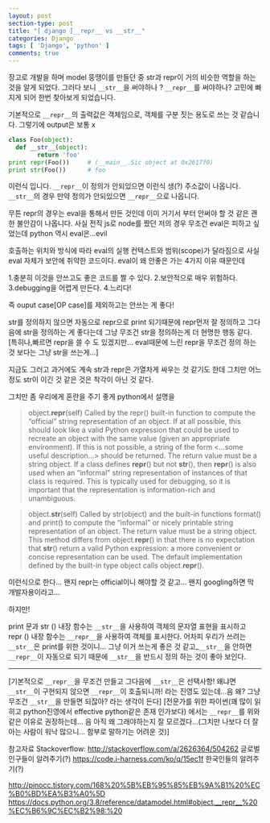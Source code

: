```yaml
---
layout: post
section-type: post
title: "[ django ]__repr__ vs __str__"
categories: Django
tags: [ 'Django', 'python' ]
comments: true
---
```


장고로 개발을 하며 model 뚱땡이를 만들던 중 str과 repr이 거의 비슷한 역할을 하는 것을 알게 되었다.
그러다 보니 ```__str__```을 써야하나 ? ```__repr__```를 써야하나? 고민에 빠지게 되어 한번 찾아보게 되었습니다.

기본적으로 ```__repr__```의 출력값은 객체임으로, 객체를 구분 짓는 용도로 쓰는 것 같습니다.
그렇기에 output은 보통 x

``` python
class Foo(object):
  def __str__(object):
        return 'foo'
print repr(Foo())     # (__main__.Sic object at 0x2617f0)
print str(Foo())      # foo
```

이런식 입니다. ```__repr__```이 정의가 안되있으면 이런식 생(?) 주소값이 나옵니다. ```__str__```의 경우 만약 정의가 안되있으면 ``` __repr__ ```으로 나옵니다.

무튼 repr의 경우는 eval을 통해서 만든 것인데 이미 거기서 부터 안써야 할 것 같은 괜한 불안감이 나옵니다.
사실 전직 js로 node를 짰던 저의 경우 무조건 eval은 피하고 싶었는데 python 역시 eval은...evil

호출하는 위치와 방식에 따라 eval의 실행 컨텍스트와 범위(scope)가 달라짐으로 사실 eval 자체가 보안에 취약한 코드이다.
eval이 왜 안좋은 가는 4가지 이유 때문인데

1.충분히 이것을 안쓰고도 좋은 코드를 짤 수 있다.
2.보안적으로 매우 위험하다.
3.debugging을 어렵게 만든다.
4.느리다!

즉 ouput case[OP case]를 제외하고는 안쓰는 게 좋다!

str를 정의하지 않으면 자동으로 repr으로 print 되기때문에 repr먼저 잘 정의하고 그다음에 str을 정의하는 게 좋다는데
그냥 무조건 str을 정의하는게 더 현명한 행동 같다.
[특히나,빠르면 repr을 쓸 수 도 있겠지만...  eval때문에 느린 repr을 무조건 정의 하는 것 보다는 그냥 str을 쓰는게...]

지금도 그러고 과거에도 계속 str과 repr은 가열차게 싸우는 것 같기도 한데
그치만 어느정도 str이 이긴 것 같은 것은 착각이 아닌 것 같다.

그치만 좀 우리에게 혼란을 주기 좋게 python에서 설명을




> object.__repr__(self)
Called by the repr() built-in function to compute the “official” string representation of an object. If at all possible, this should look like a valid Python expression that could be used to recreate an object with the same value (given an appropriate environment). If this is not possible, a string of the form <...some useful description...> should be returned. The return value must be a string object. If a class defines __repr__() but not __str__(), then __repr__() is also used when an “informal” string representation of instances of that class is required.
This is typically used for debugging, so it is important that the representation is information-rich and unambiguous.

> object.__str__(self)
Called by str(object) and the built-in functions format() and print() to compute the “informal” or nicely printable string representation of an object. The return value must be a string object.
This method differs from object.__repr__() in that there is no expectation that __str__() return a valid Python expression: a more convenient or concise representation can be used.
The default implementation defined by the built-in type object calls object.__repr__().

이런식으로 한다...
왠지 repr는 official이니 해야할 것 같고...
왠지 googling하면 막 개발자용이라고...

하지만!

print 문과 str () 내장 함수는 ```__str__```을 사용하여 객체의 문자열 표현을 표시하고 repr () 내장 함수는 ```__repr__```을 사용하여 객체를 표시한다.
어차피 우리가 쓰려는 ```__str__```은 print를 위한 것이니... 그냥 이거 쓰는게 좋은 것 같고_```__str__```을 안하면 ```__repr__```이  자동으로 되기 때문에 ```__str__```을 반드시 정의 하는 것이 좋아 보인다.


--------

[기본적으로 ```__repr__```을 무조건 만들고 그다음에 ```__str__```은 선택사항!  왜냐면 ```__str__```이 구현되지 않으면 ```__repr__```이 호출되니까! 라는 진영도 있는데...음 왜? 그냥 무조건 ```__str__```을 만들면 되잖아? 라는 생각이 든다]
[전문가를 위한 파이썬(꽤 많이 읽히고 python진영에서 effective python같은 존재 인가보다) 에서는 ```__repr__```를 위와 같은 이유로 권장하는데... 음 아직 왜 그래야하는지 잘 모르겠다...(그치만 나보다 더 잘 아는 사람이 워낙 많으니... 함부로 말하기는 어려운 것)]

참고자료
Stackoverflow: http://stackoverflow.com/a/2626364/504262
글로벌 인구들이 알려주기(?)
https://code.i-harness.com/ko/q/15ec1f
한국인들의 알려주기(?)

http://pinocc.tistory.com/168%20%5B%EB%95%85%EB%9A%B1%20%EC%B0%BD%EA%B3%A0%5D
https://docs.python.org/3.8/reference/datamodel.html#object.__repr__%20%EC%B6%9C%EC%B2%98:%20
